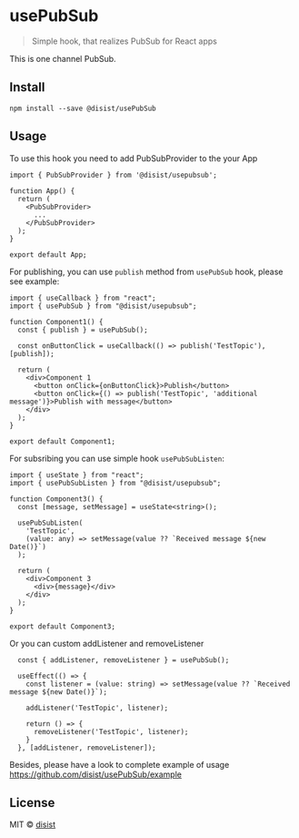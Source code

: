 # usePubSub

> Simple hook, that realizes PubSub for React apps

This is one channel PubSub.

## Install

```
npm install --save @disist/usePubSub
```

## Usage

To use this hook you need to add PubSubProvider to the your App

```
import { PubSubProvider } from '@disist/usepubsub';

function App() {
  return (
    <PubSubProvider>
      ...
    </PubSubProvider>
  );
}

export default App;
```

For publishing, you can use `publish` method from `usePubSub` hook, please see example:

```
import { useCallback } from "react";
import { usePubSub } from "@disist/usepubsub";

function Component1() {
  const { publish } = usePubSub();
  
  const onButtonClick = useCallback(() => publish('TestTopic'), [publish]);

  return (
    <div>Component 1
      <button onClick={onButtonClick}>Publish</button>
      <button onClick={() => publish('TestTopic', 'additional message')}>Publish with message</button>
    </div>
  );
}

export default Component1;
```

For subsribing you can use simple hook `usePubSubListen`: 

```
import { useState } from "react";
import { usePubSubListen } from "@disist/usepubsub";

function Component3() {
  const [message, setMessage] = useState<string>();

  usePubSubListen(
    'TestTopic',
    (value: any) => setMessage(value ?? `Received message ${new Date()}`)
  );

  return (
    <div>Component 3
      <div>{message}</div>
    </div>
  );
}

export default Component3;
```

Or you can custom addListener and removeListener

```
  const { addListener, removeListener } = usePubSub();

  useEffect(() => {
    const listener = (value: string) => setMessage(value ?? `Received message ${new Date()}`);

    addListener('TestTopic', listener);

    return () => {
      removeListener('TestTopic', listener);
    }
  }, [addListener, removeListener]);
```

Besides, please have a look to complete example of usage https://github.com/disist/usePubSub/example

## License

MIT © [disist](https://github.com/disist)
